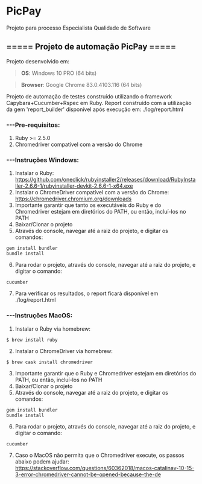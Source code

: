# PicPay
Projeto para processo Especialista Qualidade de Software

## ===== Projeto de automação PicPay =====

Projeto desenvolvido em:
> **OS**: Windows 10 PRO (64 bits)

> **Browser**: Google Chrome 83.0.4103.116 (64 bits)

Projeto de automação de testes construído utilizando o framework Capybara+Cucumber+Rspec em Ruby.
Report construído com a utilização da gem 'report_builder' disponível após execução em: ./log/report.html


### ---Pre-requisitos: 
1) Ruby >= 2.5.0
2) Chromedriver compatível com a versão do Chrome


### ---Instruções Windows:
1) Instalar o Ruby: https://github.com/oneclick/rubyinstaller2/releases/download/RubyInstaller-2.6.6-1/rubyinstaller-devkit-2.6.6-1-x64.exe
2) Instalar o ChromeDriver compatível com a versão do Chrome: https://chromedriver.chromium.org/downloads
3) Importante garantir que tanto os executáveis do Ruby e do Chromedriver estejam em diretórios do PATH, ou então, incluí-los no PATH
4) Baixar/Clonar o projeto
5) Através do console, navegar até a raiz do projeto, e digitar os comandos:
```
gem install bundler
bundle install
```
6) Para rodar o projeto, através do console, navegar até a raiz do projeto, e digitar o comando:
```
cucumber
```
7) Para verificar os resultados, o report ficará disponível em ./log/report.html


### ---Instruções MacOS:
1) Instalar o Ruby via homebrew:
```
$ brew install ruby
```
2) Instalar o ChromeDriver via homebrew:
```
$ brew cask install chromedriver
```
3) Importante garantir que o Ruby e Chromedriver estejam em diretórios do PATH, ou então, incluí-los no PATH
4) Baixar/Clonar o projeto
5) Através do console, navegar até a raiz do projeto, e digitar os comandos:
```
gem install bundler
bundle install
```
6) Para rodar o projeto, através do console, navegar até a raiz do projeto, e digitar o comando:
```
cucumber
```
7) Caso o MacOS não permita que o Chromedriver execute, os passos abaixo podem ajudar:
https://stackoverflow.com/questions/60362018/macos-catalinav-10-15-3-error-chromedriver-cannot-be-opened-because-the-de
